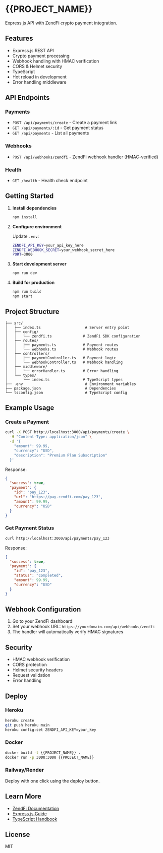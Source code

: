 # {{PROJECT_NAME}}

Express.js API with ZendFi crypto payment integration.

## Features

- Express.js REST API
- Crypto payment processing
- Webhook handling with HMAC verification
- CORS & Helmet security
- TypeScript
- Hot reload in development
- Error handling middleware

## API Endpoints

### Payments
- `POST /api/payments/create` - Create a payment link
- `GET /api/payments/:id` - Get payment status
- `GET /api/payments` - List all payments

### Webhooks
- `POST /api/webhooks/zendfi` - ZendFi webhook handler (HMAC-verified)

### Health
- `GET /health` - Health check endpoint

## Getting Started

1. **Install dependencies**
   ```bash
   npm install
   ```

2. **Configure environment**
   
   Update `.env`:
   ```bash
   ZENDFI_API_KEY=your_api_key_here
   ZENDFI_WEBHOOK_SECRET=your_webhook_secret_here
   PORT=3000
   ```

3. **Start development server**
   ```bash
   npm run dev
   ```

4. **Build for production**
   ```bash
   npm run build
   npm start
   ```

## Project Structure

```
├── src/
│   ├── index.ts                    # Server entry point
│   ├── config/
│   │   └── zendfi.ts              # ZendFi SDK configuration
│   ├── routes/
│   │   ├── payments.ts            # Payment routes
│   │   └── webhooks.ts            # Webhook routes
│   ├── controllers/
│   │   ├── paymentController.ts   # Payment logic
│   │   └── webhookController.ts   # Webhook handling
│   ├── middleware/
│   │   └── errorHandler.ts        # Error handling
│   └── types/
│       └── index.ts               # TypeScript types
├── .env                            # Environment variables
├── package.json                    # Dependencies
└── tsconfig.json                   # TypeScript config
```

## Example Usage

### Create a Payment

```bash
curl -X POST http://localhost:3000/api/payments/create \
  -H "Content-Type: application/json" \
  -d '{
    "amount": 99.99,
    "currency": "USD",
    "description": "Premium Plan Subscription"
  }'
```

Response:
```json
{
  "success": true,
  "payment": {
    "id": "pay_123",
    "url": "https://pay.zendfi.com/pay_123",
    "amount": 99.99,
    "currency": "USD"
  }
}
```

### Get Payment Status

```bash
curl http://localhost:3000/api/payments/pay_123
```

Response:
```json
{
  "success": true,
  "payment": {
    "id": "pay_123",
    "status": "completed",
    "amount": 99.99,
    "currency": "USD"
  }
}
```

## Webhook Configuration

1. Go to your ZendFi dashboard
2. Set your webhook URL: `https://yourdomain.com/api/webhooks/zendfi`
3. The handler will automatically verify HMAC signatures

## Security

- HMAC webhook verification
- CORS protection
- Helmet security headers
- Request validation
- Error handling

## Deploy

### Heroku
```bash
heroku create
git push heroku main
heroku config:set ZENDFI_API_KEY=your_key
```

### Docker
```bash
docker build -t {{PROJECT_NAME}} .
docker run -p 3000:3000 {{PROJECT_NAME}}
```

### Railway/Render
Deploy with one click using the deploy button.

## Learn More

- [ZendFi Documentation](https://docs.zendfi.com)
- [Express.js Guide](https://expressjs.com)
- [TypeScript Handbook](https://www.typescriptlang.org/docs/)

## License

MIT
